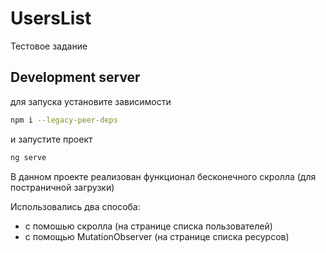 # UsersList

Тестовое задание

## Development server

для запуска установите зависимости

```bash
npm i --legacy-peer-deps
```

и запустите проект

```bash
ng serve
```

В данном проекте реализован функционал бесконечного скролла (для постраничной загрузки)

Использовались два способа:

-   с помошью скролла (на странице списка пользователей)
-   с помощью MutationObserver (на странице списка ресурсов)
